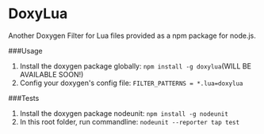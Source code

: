 DoxyLua
=======

Another Doxygen Filter for Lua files provided as a npm package for node.js.

###Usage
1. Install the doxygen package globally: ```npm install -g doxylua```(WILL BE AVAILABLE SOON!)  
2. Config your doxygen's config file: ```FILTER_PATTERNS = *.lua=doxylua```

###Tests
1. Install the doxygen package nodeunit: ```npm install -g nodeunit```
2. In this root folder, run commandline: ```nodeunit --reporter tap test```
